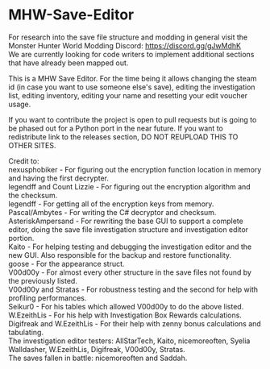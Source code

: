 # MHW-Save-Editor
For research into the save file structure and modding in general visit the Monster Hunter World Modding Discord: https://discord.gg/gJwMdhK  
We are currently looking for code writers to implement additional sections that have already been mapped out.  
  
This is a MHW Save Editor. For the time being it allows changing the steam id (in case you want to use someone else's save), editing the investigation list, editing inventory, editing your name and resetting your edit voucher usage.

If you want to contribute the project is open to pull requests but is going to be phased out for a Python port in the near future. If you want to redistribute link to the releases section, DO NOT REUPLOAD THIS TO OTHER SITES.
  
Credit to:  
nexusphobiker - For figuring out the encryption function location in memory and having the first decrypter.  
legendff and Count Lizzie - For figuring out the encryption algorithm and the checksum.  
legendff - For getting all of the encryption keys from memory.  
Pascal/Ambytes - For writing the C# decryptor and checksum.  
AsteriskAmpersand - For rewriting the base GUI to support a complete editor, doing the save file investigation structure and investigation editor portion.  
Kaito - For helping testing and debugging the investigation editor and the new GUI. Also responsible for the backup and restore functionality.  
goose - For the appearance struct.  
V00d00y - For almost every other structure in the save files not found by the previously listed.  
V00d00y and Stratas - For robustness testing and the second for help with profiling performances.  
Seikur0 - For his tables which allowed V00d00y to do the above listed.  
W.EzeithLis - For his help with Investigation Box Rewards calculations.  
Digifreak and W.EzeithLis - For their help with zenny bonus calculations and tabulating.  
The investigation editor testers: AllStarTech, Kaito, nicemoreoften, Syelia Walldasher, W.EzeithLis, Digifreak, V00d00y, Stratas.  
The saves fallen in battle: nicemoreoften and Saddah.
